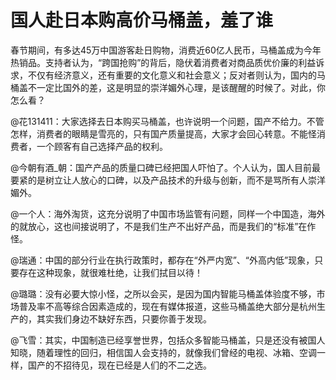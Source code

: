 # 国人赴日本购高价马桶盖，羞了谁

春节期间，有多达45万中国游客赴日购物，消费近60亿人民币，马桶盖成为今年热销品。支持者认为，“跨国抢购”的背后，隐伏着消费者对商品质优价廉的利益诉求，不仅有经济意义，还有重要的文化意义和社会意义；反对者则认为，国内的马桶盖不一定比国外的差，这是明显的崇洋媚外心理，是该醒醒的时候了。对此，你怎么看？ 

@花131411：大家选择去日本购买马桶盖，也许说明一个问题，国产不给力。不管怎样，消费者的眼睛是雪亮的，只有国产质量提高，大家才会回心转意。不能怪消费者，一个顾客有自己选择产品的权利。 

@今朝有酒_朝：国产产品的质量口碑已经把国人吓怕了。个人认为，国人目前最要紧的是树立让人放心的口碑，以及产品技术的升级与创新，而不是骂所有人崇洋媚外。 

@一个人：海外淘货，这充分说明了中国市场监管有问题，同样一个中国造，海外的就放心，这也间接说明了，不是我们生产不出好产品，而是我们的“标准”在作怪。 

@瑞通：中国的部分行业在执行政策时，都存在“外严内宽”、“外高内低”现象，只要存在这种现象，就很难杜绝，让我们拭目以待！ 

@璐璐：没有必要大惊小怪，之所以会买，是因为国内智能马桶盖体验度不够，市场普及率不高等综合因素造成的，现在有媒体报道，这些马桶盖绝大部分是杭州生产的，其实我们身边不缺好东西，只要你善于发现。 

@飞雪：其实，中国制造已经享誉世界，包括众多智能马桶盖，只是还没有被国人知晓，随着理性的回归，相信国人会支持的，就像我们曾经的电视、冰箱、空调一样，国产的不招待见，现在已经是人们的不二之选。